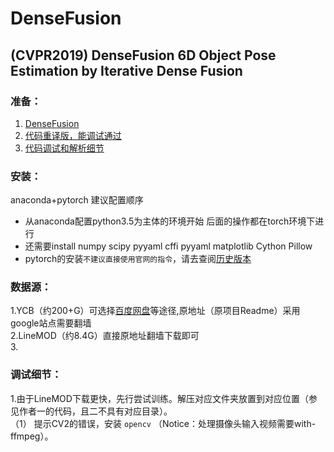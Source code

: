 DenseFusion
========

(CVPR2019) DenseFusion 6D Object Pose Estimation by Iterative Dense Fusion
--------

### 准备：
1. [DenseFusion](https://github.com/j96w/DenseFusion/tree/Pytorch-1.0) <br>
2. [代码重译版，能调试通过](https://github.com/hoangcuongbk80/Object-RPE/tree/master/DenseFusion)<br>
3. [代码调试和解析细节](https://blog.csdn.net/weixin_43013761/article/details/103053585)

### 安装：
anaconda+pytorch 建议配置顺序
 * 从anaconda配置python3.5为主体的环境开始 后面的操作都在torch环境下进行 <br>
 * 还需要install numpy scipy pyyaml cffi pyyaml matplotlib Cython Pillow <br>
 * pytorch的安装`不建议直接使用官网的指令`，请去查阅[历史版本](https://pytorch.org/get-started/previous-versions/)

### 数据源：
1.YCB（约200+G）可选择[百度网盘](https://github.com/yuxng/PoseCNN/issues/81)等途径,原地址（原项目Readme）采用google站点需要翻墙 <br>
2.LineMOD（约8.4G）直接原地址翻墙下载即可 <br>
3.

### 调试细节：
1.由于LineMOD下载更快，先行尝试训练。解压对应文件夹放置到对应位置（参见作者一的代码，且二不具有对应目录）。 <br>
 （1） 提示CV2的错误，安装 `opencv` （Notice：处理摄像头输入视频需要with-ffmpeg）。 <br>
